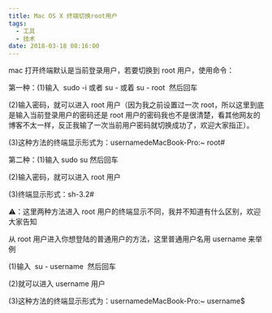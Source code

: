 ```yaml
---
title: Mac OS X 终端切换root用户
tags:
  - 工具
  - 技术
date: 2018-03-18 08:16:00
---
```


mac 打开终端默认是当前登录用户，若要切换到 root 用户，使用命令：

第一种：(1)输入  sudo -i 或者 su - 或着 su - root  然后回车

(2)输入密码，就可以进入 root 用户（因为我之前设置过一次 root，所以这里到底是输入当前登录用户的密码还是 root 用户的密码我也不是很清楚，看其他网友的博客不太一样，反正我输了一次当前用户密码就切换成功了，欢迎大家指正）。

(3)这种方法的终端显示形式为：usernamedeMacBook-Pro:~ root#

第二种：(1)输入 sudo su 然后回车

(2)输入密码，就可以进入 root 用户

(3)终端显示形式：sh-3.2#

⚠️：这里两种方法进入 root 用户的终端显示不同，我并不知道有什么区别，欢迎大家告知

从 root 用户进入你想登陆的普通用户的方法，这里普通用户名用 username 来举例

(1)输入  su - username  然后回车

(2)就可以进入 username 用户

(3)这种方法的终端显示形式为：usernamedeMacBook-Pro:~ username\$
